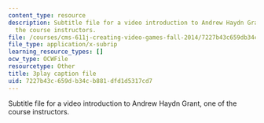 ```yaml
---
content_type: resource
description: Subtitle file for a video introduction to Andrew Haydn Grant, one of
  the course instructors.
file: /courses/cms-611j-creating-video-games-fall-2014/7227b43c659db34cb881dfd1d5317cd7_8TPJUR378f0.srt
file_type: application/x-subrip
learning_resource_types: []
ocw_type: OCWFile
resourcetype: Other
title: 3play caption file
uid: 7227b43c-659d-b34c-b881-dfd1d5317cd7
---
```

Subtitle file for a video introduction to Andrew Haydn Grant, one of the course instructors.